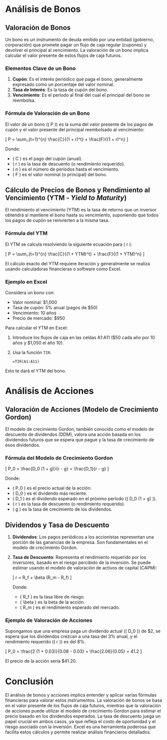 # Análisis de Bonos

## Valoración de Bonos

Un bono es un instrumento de deuda emitido por una entidad (gobierno, corporación) que promete pagar un flujo de caja regular (cupones) y devolver el principal al vencimiento. La valoración de un bono implica calcular el valor presente de estos flujos de caja futuros.

### Elementos Clave de un Bono

1. **Cupón**: Es el interés periódico que paga el bono, generalmente expresado como un porcentaje del valor nominal.
2. **Tasa de Interés**: Es la tasa de cupón del bono.
3. **Vencimiento**: Es el período al final del cual el principal del bono se reembolsa.

### Fórmula de Valoración de un Bono

El valor de un bono (\( P \)) es la suma del valor presente de los pagos de cupón y el valor presente del principal reembolsado al vencimiento:

\[ P = \sum_{t=1}^{n} \frac{C}{(1 + r)^t} + \frac{F}{(1 + r)^n} \]

Donde:
- \( C \) es el pago del cupón (anual).
- \( r \) es la tasa de descuento (o rendimiento requerido).
- \( n \) es el número de períodos hasta el vencimiento.
- \( F \) es el valor nominal (o principal) del bono.

## Cálculo de Precios de Bonos y Rendimiento al Vencimiento (YTM - *Yield to Maturity*)

El rendimiento al vencimiento (YTM) es la tasa de retorno que un inversor obtendrá si mantiene el bono hasta su vencimiento, suponiendo que todos los pagos de cupón se reinvierten a la misma tasa.

### Fórmula del YTM

El YTM se calcula resolviendo la siguiente ecuación para \( r \):

\[ P = \sum_{t=1}^{n} \frac{C}{(1 + YTM)^t} + \frac{F}{(1 + YTM)^n} \]

El cálculo exacto del YTM requiere iteración y generalmente se realiza usando calculadoras financieras o software como Excel.

### Ejemplo en Excel

Considera un bono con:
- Valor nominal: $1,000
- Tasa de cupón: 5% anual (pagos de $50)
- Vencimiento: 10 años
- Precio de mercado: $950

Para calcular el YTM en Excel:

1. Introduce los flujos de caja en las celdas A1:A11 ($50 cada año por 10 años y $1,050 el año 10).
2. Usa la función `TIR`:

   ```excel
   =TIR(A1:A11)
   ```

Esto te dará el YTM del bono.

# Análisis de Acciones

## Valoración de Acciones (Modelo de Crecimiento Gordon)

El modelo de crecimiento Gordon, también conocido como el modelo de descuento de dividendos (DDM), valora una acción basada en los dividendos futuros que se espera que pague y la tasa de crecimiento de esos dividendos.

### Fórmula del Modelo de Crecimiento Gordon

\[ P_0 = \frac{D_0 (1 + g)}{r - g} = \frac{D_1}{r - g} \]

Donde:
- \( P_0 \) es el precio actual de la acción.
- \( D_0 \) es el dividendo más reciente.
- \( D_1 \) es el dividendo esperado en el próximo período (\( D_0 (1 + g) \)).
- \( r \) es la tasa de descuento (o rendimiento requerido).
- \( g \) es la tasa de crecimiento de los dividendos.

## Dividendos y Tasa de Descuento

1. **Dividendos**: Los pagos periódicos a los accionistas representan una porción de las ganancias de la empresa. Son fundamentales en el modelo de crecimiento Gordon.
2. **Tasa de Descuento**: Representa el rendimiento requerido por los inversores, basado en el riesgo percibido de la inversión. Se puede estimar usando el modelo de valoración de activos de capital (CAPM):

   \[ r = R_f + \beta (R_m - R_f) \]

   Donde:
   - \( R_f \) es la tasa libre de riesgo.
   - \( \beta \) es la beta de la acción.
   - \( R_m \) es el rendimiento esperado del mercado.

### Ejemplo de Valoración de Acciones

Supongamos que una empresa paga un dividendo actual (\( D_0 \)) de $2, se espera que los dividendos crezcan a una tasa del 3% anual, y el rendimiento requerido (\( r \)) es del 8%.

\[ P_0 = \frac{2 (1 + 0.03)}{0.08 - 0.03} = \frac{2.06}{0.05} = 41.2 \]

El precio de la acción sería $41.20.

# Conclusión

El análisis de bonos y acciones implica entender y aplicar varias fórmulas financieras para valorar estos instrumentos. La valoración de bonos se basa en el valor presente de los flujos de caja futuros, mientras que la valoración de acciones puede utilizar el modelo de crecimiento Gordon para estimar el precio basado en los dividendos esperados. La tasa de descuento juega un papel crucial en ambos casos, ya que refleja el costo de oportunidad y el riesgo asociado con la inversión. Excel es una herramienta poderosa que facilita estos cálculos y permite realizar análisis financieros detallados.